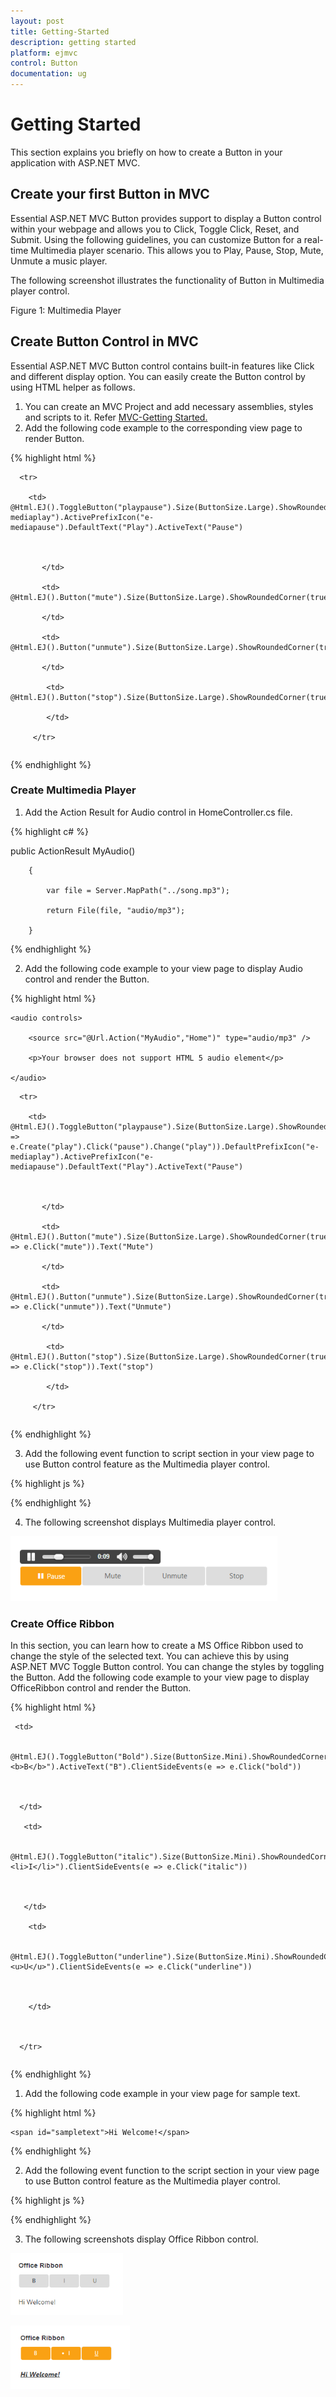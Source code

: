 ```yaml
---
layout: post
title: Getting-Started
description: getting started
platform: ejmvc
control: Button
documentation: ug
---
```


# Getting Started

This section explains you briefly on how to create a Button in your application with ASP.NET MVC.

## Create your first Button in MVC

Essential ASP.NET MVC Button provides support to display a Button control within your webpage and allows you to Click, Toggle Click, Reset, and Submit. Using the following guidelines, you can customize Button for a real-time Multimedia player scenario. This allows you to Play, Pause, Stop, Mute, Unmute a music player. 

The following screenshot illustrates the functionality of Button in Multimedia player control.

Figure 1: Multimedia Player

## Create Button Control in MVC

Essential ASP.NET MVC Button control contains built-in features like Click and different display option. You can easily create the Button control by using HTML helper as follows.

1. You can create an MVC Project and add necessary assemblies, styles and scripts to it.  Refer [MVC-Getting Started.](http://help.syncfusion.com/ug/js/Documents/gettingstartedwithmv.htm)
2. Add the following code example to the corresponding view page to render Button.

{% highlight html %}

  <table>

      <tr>                

        <td>                    @Html.EJ().ToggleButton("playpause").Size(ButtonSize.Large).ShowRoundedCorner(true).ContentType(ContentType.TextAndImage).ToggleState(true).DefaultPrefixIcon("e-mediaplay").ActivePrefixIcon("e-mediapause").DefaultText("Play").ActiveText("Pause")



           </td>

           <td>                    @Html.EJ().Button("mute").Size(ButtonSize.Large).ShowRoundedCorner(true).Text("Mute")

           </td>

           <td>                   @Html.EJ().Button("unmute").Size(ButtonSize.Large).ShowRoundedCorner(true).Text("Unmute")

           </td>           

            <td>                    @Html.EJ().Button("stop").Size(ButtonSize.Large).ShowRoundedCorner(true).Text("top")

            </td>            

         </tr>

</table>

{% endhighlight  %}



### Create Multimedia Player

1. Add the Action Result for Audio control in HomeController.cs file.

{% highlight c# %}

public ActionResult MyAudio()

        {

            var file = Server.MapPath("../song.mp3");

            return File(file, "audio/mp3");

        }

{% endhighlight  %}

2. Add the following code example to your view page to display Audio control and render the Button.


{% highlight html %}
  <div class="audiodiv">

    <audio controls>

        <source src="@Url.Action("MyAudio","Home")" type="audio/mp3" />

        <p>Your browser does not support HTML 5 audio element</p>

    </audio>

   </div>

<div>

<table>

      <tr>                

        <td>                    @Html.EJ().ToggleButton("playpause").Size(ButtonSize.Large).ShowRoundedCorner(true).ContentType(ContentType.TextAndImage).ToggleState(true).ClientSideEvents(e => e.Create("play").Click("pause").Change("play")).DefaultPrefixIcon("e-mediaplay").ActivePrefixIcon("e-mediapause").DefaultText("Play").ActiveText("Pause")



           </td>

           <td>                    @Html.EJ().Button("mute").Size(ButtonSize.Large).ShowRoundedCorner(true).ClientSideEvents(e => e.Click("mute")).Text("Mute")

           </td>

           <td>                   @Html.EJ().Button("unmute").Size(ButtonSize.Large).ShowRoundedCorner(true).ClientSideEvents(e => e.Click("unmute")).Text("Unmute")

           </td>           

            <td>                    @Html.EJ().Button("stop").Size(ButtonSize.Large).ShowRoundedCorner(true).ClientSideEvents(e => e.Click("stop")).Text("stop")

            </td>            

         </tr>

</table>

</div>

{% endhighlight %}

3. Add the following event function to script section in your view page to use Button control feature as the Multimedia player control.



{% highlight js %}

<script type="text/javascript">

           //getting audio control access and stored in variable v

           var v = document.getElementsByTagName("audio")[0];

            //trigger the audio control using variable v

           function play(e) {

                if (e.isChecked) {

                    v.play();

                }

                else {

                    v.pause();

                }

            }



            function start() {

                v.play();

            }

            function stop() {

                v.pause();

            }

            function mute()

            {                       

                v.volume = 0;

             }

            function unmute()

            {

               v.volume = 1;

            }

 </script>

{% endhighlight  %}

4. The following screenshot displays Multimedia player control.



![](Getting-Started_images/Getting-Started_img1.png)


### Create Office Ribbon

In this section, you can learn how to create a MS Office Ribbon used to change the style of the selected text. You can achieve this by using ASP.NET MVC Toggle Button control. You can change the styles by toggling the Button. Add the following code example to your view page to display OfficeRibbon control and render the Button.


{% highlight html %}
<table>

   <tr>

     <td>                 

                    @Html.EJ().ToggleButton("Bold").Size(ButtonSize.Mini).ShowRoundedCorner(true).DefaultText("<b>B</b>").ActiveText("B").ClientSideEvents(e => e.Click("bold"))



      </td>

       <td>

                    @Html.EJ().ToggleButton("italic").Size(ButtonSize.Mini).ShowRoundedCorner(true).DefaultText("I").ActiveText("<li>I</li>").ClientSideEvents(e => e.Click("italic"))



       </td>

        <td>

                    @Html.EJ().ToggleButton("underline").Size(ButtonSize.Mini).ShowRoundedCorner(true).DefaultText("U").ActiveText("<u>U</u>").ClientSideEvents(e => e.Click("underline"))



        </td>



      </tr>



 </table>

{% endhighlight  %}

1. Add the following code example in your view page for sample text.


{% highlight html %}
<div class="sample">

    <span id="sampletext">Hi Welcome!</span>

</div>

{% endhighlight %}



2. Add the following event function to the script section in your view page to use Button control feature as the Multimedia player control.

{% highlight js %}

<script type="text/javascript">



            function bold(e) {                

                if (e.isChecked) {



                    $(".sample span").wrap("<b></b>");

                } else {



                    $(".sample span").unwrap("<b></b>");

                }

            }

            function italic(e) {

                if (e.isChecked) {

                    $(".sample span").wrap("<i></i>");

                } else {



                    $(".sample span").unwrap("<i></i>");

                }

            }

            function underline(e) {

                if (e.isChecked) {

                    $(".sample span").wrap("<u></u>");

                } else {



                    $(".sample span").unwrap("<u></u>");

                }

            }



        </script>

{% endhighlight %}



3. The following screenshots display Office Ribbon control.



![](Getting-Started_images/Getting-Started_img2.png)





![](Getting-Started_images/Getting-Started_img3.png)



